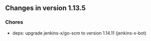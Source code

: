
## Changes in version 1.13.5

### Chores

* deps: upgrade jenkins-x/go-scm to version 1.14.11 (jenkins-x-bot)
